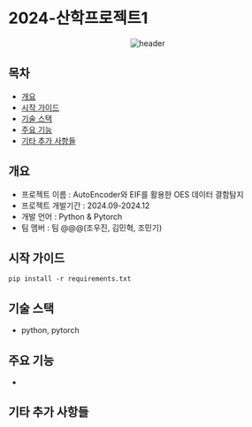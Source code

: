 # 2024-산학프로젝트1

<div align="center">

![header](https://capsule-render.vercel.app/api?type=wave&color=&height=300&section=header&text=산학%20프로젝트1&fontSize=90)

</div>

## 목차
  - [개요](#개요)
  - [시작 가이드](#시작-가이드)
  - [기술 스택](#기술-스택)
  - [주요 기능](#주요-기능)
  - [기타 추가 사항들](#기타-추가-사항들)


## 개요
- 프로젝트 이름 : AutoEncoder와 EIF를 활용한 OES 데이터 결함탐지
- 프로젝트 개발기간 : 2024.09-2024.12
- 개발 언어 : Python & Pytorch
- 팀 멤버 : 팀 @@@(조우진, 김민혁, 조민기)


## 시작 가이드
```
pip install -r requirements.txt
```


## 기술 스택
- python, pytorch


## 주요 기능
-


## 기타 추가 사항들

